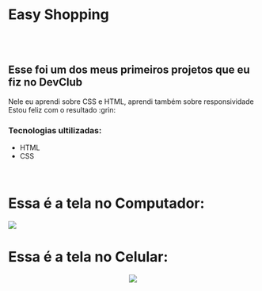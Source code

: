 <h1>Easy Shopping</h1>
<br>
<br>
<h2>Esse foi um dos meus primeiros projetos que eu fiz no DevClub</h2>
<p>Nele eu aprendi sobre CSS e HTML, aprendi também sobre responsividade
  <br>
Estou feliz com o resultado :grin:</p>

<h3>Tecnologias ultilizadas:</h3>
                              
 - HTML
 - CSS
<br>

<h1>Essa é a tela no Computador:</h1>

<img src="https://github.com/ErianVT/easy-shopping/blob/master/img/girl.png?raw=true"/>

<h1>Essa é a tela no Celular:</h1>
<div align="center">
<img src="https://github.com/ErianVT/easy-shopping/blob/master/img/girl-mobile.png?raw=true" />
</div>
